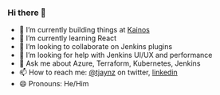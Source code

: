 ### Hi there 👋

<!--
**timja/timja** is a ✨ _special_ ✨ repository because its `README.md` (this file) appears on your GitHub profile.

Here are some ideas to get you started:

-->


- 🔭 I’m currently building things at [Kainos](https://www.kainos.com)
- 🌱 I’m currently learning React
- 👯 I’m looking to collaborate on Jenkins plugins
- 🤔 I’m looking for help with Jenkins UI/UX and performance
- 💬 Ask me about Azure, Terraform, Kubernetes, Jenkins
- 📫 How to reach me: [@tjaynz](https://twitter.com/tjaynz) on twitter, [linkedin](https://www.linkedin.com/in/tim-jacomb-98043174/)
- 😄 Pronouns: He/Him
